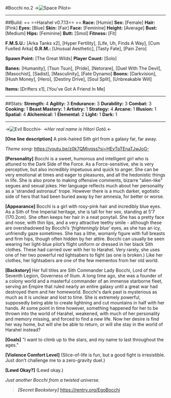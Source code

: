 #Bocchi no.2
->![Space Pilot](https://i.imgur.com/5sDahol.png)<-
***
##Build:
== ==Harahel v0.7.13== == 
**Race:** [Humie]
**Sex:** [Female]
**Hair:** [Pink]
**Eyes:** [Blue]
**Skin:** [Fair]
**Face:** [Feminine]
**Height:** [Average]
**Bust:** [Medium]
**Hips:** [Feminine]
**Butt:** [Smol]
**Fitness:** [Fit]

**F.M.S.U.:** [Arka Tanks x2], [Hyper Fertility], 
[Life, Uh, Finds A Way], [Cum Fuelled Arka]
**G.R.M.:** [Unusual Aesthetic], [Tasty Fate], [Pain Zero]

**Spawn Point:** [The Great Wilds]
**Player Count:** [Solo]

**Banes:** [Humanity], [Tsun Tsun], [Pride], [Netorare], 
[Duel With The Devil], [Masochist], [Sadist], [Masculinity], 
[Fate Dynamo]
**Boons:** [Darkvision], [Hush Money], [Hero], [Destiny Drive], 
[Soul Split], [Unbreakable Will]

**Items:** [Drifters x1], [You've Got A Friend In Me]
***
##Stats:
**Strength:** 4
**Agility:** 3
**Endurance:** 3
**Durability:** 3
**Combat:** 3
**Cooking:** 1
**Beast Mastery:** 1
**Artistry:** 1
**Strategy:** 4
**Arcane:** 1
**Illusion:** 1
**Spatial:** 4
**Alchemical:** 1
**Elemental:** 2
**Light:** 1
**Dark:** 1

***
->![Evil Bocchi](https://i.imgur.com/pPPYr7o.png)<-
->*Her real name is Hitori Gotō.*<-

**[One line description]**
A pink-haired Sith girl from a galaxy far, far away.

*Theme song:* https://youtu.be/z0k7QMivqss?si=HEvTpTEnaTJwJoG-

**[Personality]**
Bocchi is a sweet, humorous and intelligent girl who is attuned to the Dark Side of the Force. As a Force-sensitive, she is very perceptive, but also incredibly impetuous and quick to anger. She can be very emotional at times and eager to pleasures, and all the hedonistic things in life. She is also prone to making offensive comments, bizarre "alien-like" segues and sexual jokes. Her language reflects much about her personality as a 'stranded astronaut' trope. However there is a much darker, egotistic side of hers that had been buried away by her amnesia, for better or worse.

**[Appearance]**
Bocchi is a girl with rosy-pink hair and incredibly blue eyes. As a Sith of fine Imperial heritage, she is tall for her sex, standing at 5'7 (170.2cm). She often keeps her hair in a neat ponytail. She has a pretty face and nose, with thin lips, and a very attractive teethy smile - although these are overshadowed by Bocchi’s *‘frighteningly blue’* eyes, as she has an icy, unfriendly gaze sometimes. She has a lithe, womanly figure with full breasts and firm hips, though often hidden by her attire. Bocchi can usually be seen wearing her light-blue pilot’s flight uniform or dressed in her black Sith clothes. These had carried over with her to Harahel. Very rarely, she uses one of her two powerful red lightsabers to fight (as one is broken.) Like her clothes, her lightsabers are one of the few mementos from her old world.

**[Backstory]**
Her full titles are Sith Commander Lady Bocchi, Lord of the Seventh Legion, Governess of Ilium. A long time ago, she was a founder of a colony world and a masterful commander of an immense starborne fleet, serving an Empire that ruled nearly an entire galaxy until a great war had destroyed them and her homeworld. Bocchi's dark past is mysterious as much as it is unclear and lost to time. She is extremely powerful, supposedly being able to create lightning and cut mountains in half with her hands. At some point in time however, something happened for her to be thrown into the world of Harahel, weakened, with much of her personality and memory missing, and forced to find a new life. Now her desire is find her way home, but will she be able to return, or will she stay in the world of Harahel instead?

**[Goals]**
"I want to climb up to the stars, and my name to last throughout the ages."

**[Violence Comfort Level]**
(Slice-of-life is fun, but a good fight is irresistible. Just don't challenge me to a zero-gravity duel.)

**[Lewd Okay?]**
(Lewd okay.)

*Just another Bocchi from a twisted universe.*

>***[Secret Backstory]***
>https://rentry.org/EgoBocchi